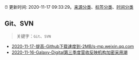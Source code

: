 :alarm_clock: 更新时间: 2020-11-17 09:33:29。[来源分类](../README.md)、[标签分类](../TAGS.md)、[时间分类](../TIMELINE.md)

## Git、SVN


> 关键字：`Git`、`SVN`



- [2020-11-17-提高-Github下载速度到-2MB/s-mp.weixin.qq.com](https://blogread.cn/news/go.php?idItem=13937&url=https%3A%2F%2Fmp.weixin.qq.com%2Fs%2FQBA18YbevaWtaYyaQnSivw%3Fcomefrom%3Dhttps%253A%252F%252Fblogread.cn%252Fnews%252F) 
- [2020-11-16-Galaxy-Digital第三季度营收反映机构加密采用潮](https://sec.thief.one/article_content?a_id=e6e766633673db3dfbfc1f6103fd11bd) 